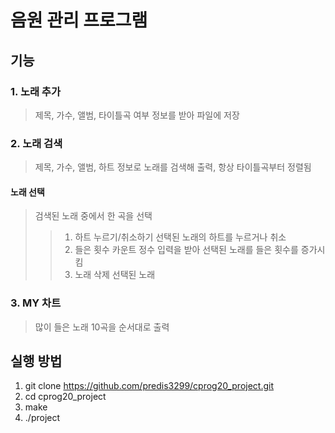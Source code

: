 # 음원 관리 프로그램
## 기능
### 1. 노래 추가
> 제목, 가수, 앨범, 타이틀곡 여부 정보를 받아 파일에 저장
### 2. 노래 검색
> 제목, 가수, 앨범, 하트 정보로 노래를 검색해 출력, 항상 타이틀곡부터 정렬됨
#### 노래 선택
> 검색된 노래 중에서 한 곡을 선택
>> 1. 하트 누르기/취소하기
>> 선택된 노래의 하트를 누르거나 취소
>> 2. 들은 횟수 카운트
>> 정수 입력을 받아 선택된 노래를 들은 횟수를 증가시킴
>> 3. 노래 삭제
>> 선택된 노래 
### 3. MY 차트
> 많이 들은 노래 10곡을 순서대로 출력

## 실행 방법
1. git clone https://github.com/predis3299/cprog20_project.git
2. cd cprog20_project
3. make
4. ./project
